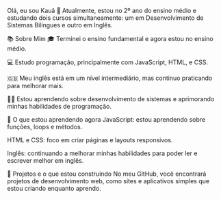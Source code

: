 Olá, eu sou Kauã 👋
Atualmente, estou no 2º ano do ensino médio e estudando dois cursos simultaneamente: um em Desenvolvimento de Sistemas Bilíngues e outro em Inglês.

📚 Sobre Mim
🎓 Terminei o ensino fundamental e agora estou no ensino médio.

💻 Estudo programação, principalmente com JavaScript, HTML, e CSS.

🇬🇧 Meu inglês está em um nível intermediário, mas continuo praticando para melhorar mais.

🧑‍💻 Estou aprendendo sobre desenvolvimento de sistemas e aprimorando minhas habilidades de programação.

🚀 O que estou aprendendo agora
JavaScript: estou aprendendo sobre funções, loops e métodos.

HTML e CSS: foco em criar páginas e layouts responsivos.

Inglês: continuando a melhorar minhas habilidades para poder ler e escrever melhor em inglês.

🌱 Projetos e o que estou construindo
No meu GitHub, você encontrará projetos de desenvolvimento web, como sites e aplicativos simples que estou criando enquanto aprendo.
